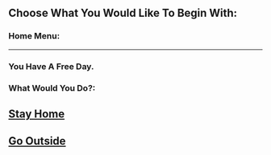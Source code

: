 ## Choose What You Would Like To Begin With:
### Home Menu:
---
### You Have A Free Day.
### What Would You Do?:
## [Stay Home](stayhome.md)
## [Go Outside](gooutside.md)